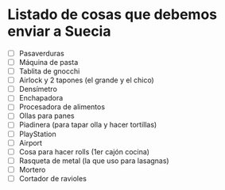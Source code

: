 # Listado de cosas que debemos enviar a Suecia

* [ ] Pasaverduras
* [ ] Máquina de pasta
* [ ] Tablita de gnocchi
* [ ] Airlock y 2 tapones (el grande y el chico)
* [ ] Densímetro
* [ ] Enchapadora
* [ ] Procesadora de alimentos
* [ ] Ollas para panes
* [ ] Piadinera (para tapar olla y hacer tortillas)
* [ ] PlayStation
* [ ] Airport
* [ ] Cosa para hacer rolls (1er cajón cocina)
* [ ] Rasqueta de metal (la que uso para lasagnas)
* [ ] Mortero
* [ ] Cortador de ravioles
